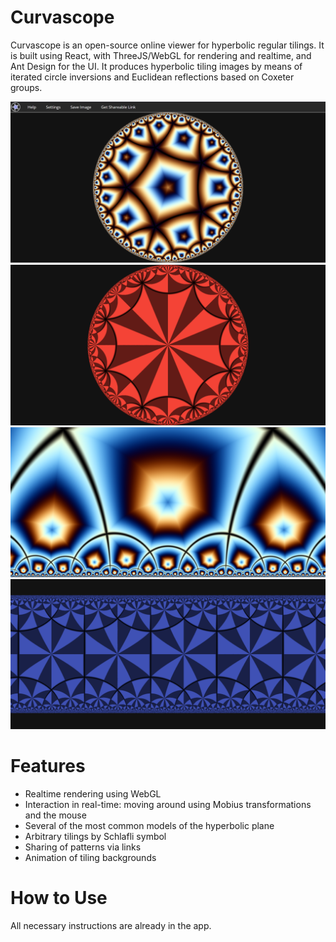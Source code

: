 # Curvascope
Curvascope is an open-source online viewer for hyperbolic regular tilings. It is built using React,
with ThreeJS/WebGL for rendering and realtime, and Ant Design for the UI. It produces hyperbolic 
tiling images by means of iterated circle inversions and Euclidean reflections based on Coxeter
groups. 

![Program view](/sample_images/screenshot.png)
![A red {8, 8} hyperbolic tiling with fundamental triangles in the Poincare model](/sample_images/example1.png)
![A multicolored {6, 4} hyperbolic tiling in the half-plane model](/sample_images/example2.png)
![A blue {6, 4} hyperbolic tiling with fundamental triangles in the band model](/sample_images/example3.png)

# Features
- Realtime rendering using WebGL
- Interaction in real-time: moving around using Mobius transformations and the mouse
- Several of the most common models of the hyperbolic plane
- Arbitrary tilings by Schlafli symbol
- Sharing of patterns via links
- Animation of tiling backgrounds

# How to Use
All necessary instructions are already in the app.